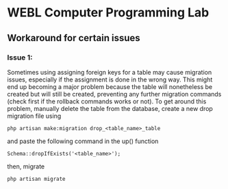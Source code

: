 # WEBL Computer Programming Lab

## Workaround for certain issues

### Issue 1:
Sometimes using assigning foreign keys for a table may cause migration issues, especially if the assignment is done in the wrong way. This might end up becoming a major problem because the table will nonetheless be created but will still be created, preventing any further migration commands (check first if the rollback commands works or not). To get around this problem, manually delete the table from the database, create a new drop migration file using
```
php artisan make:migration drop_<table_name>_table
```
and paste the following command in the up() function

```
Schema::dropIfExists('<table_name>');
```
then, migrate

```
php artisan migrate
```
